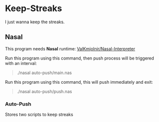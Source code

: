 # __Keep-Streaks__

I just wanna keep the streaks.

## __Nasal__

This program needs __Nasal__ runtime: [ValKmjolnir/Nasal-Interpreter](https://github.com/ValKmjolnir/Nasal-Interpreter)

Run this program using this command, then push process will be triggered with an interval:

> ./nasal auto-push/main.nas

Run this program using this command, this will push immediately and exit:

> ./nasal auto-push/push.nas

### __Auto-Push__

Stores two scripts to keep streaks
